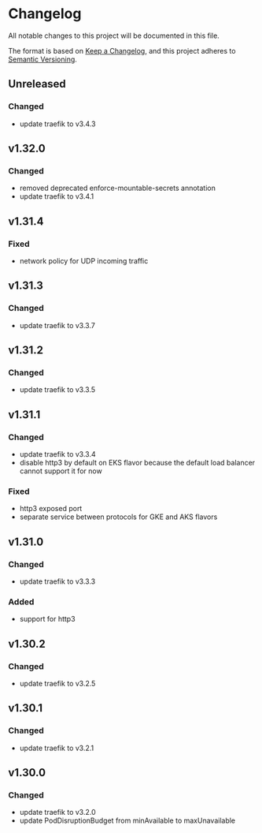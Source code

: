 # Changelog

All notable changes to this project will be documented in this file.

The format is based on [Keep a Changelog](https://keepachangelog.com/en/1.0.0/),
and this project adheres to [Semantic Versioning](https://semver.org/spec/v2.0.0.html).

## Unreleased

### Changed

- update traefik to v3.4.3

## v1.32.0

### Changed

- removed deprecated enforce-mountable-secrets annotation
- update traefik to v3.4.1

## v1.31.4

### Fixed

- network policy for UDP incoming traffic

## v1.31.3

### Changed

- update traefik to v3.3.7

## v1.31.2

### Changed

- update traefik to v3.3.5

## v1.31.1

### Changed

- update traefik to v3.3.4
- disable http3 by default on EKS flavor because the default load balancer cannot support it for now

### Fixed

- http3 exposed port
- separate service between protocols for GKE and AKS flavors

## v1.31.0

### Changed

- update traefik to v3.3.3

### Added

- support for http3

## v1.30.2

### Changed

- update traefik to v3.2.5

## v1.30.1

### Changed

- update traefik to v3.2.1

## v1.30.0

### Changed

- update traefik to v3.2.0
- update PodDisruptionBudget from minAvailable to maxUnavailable

